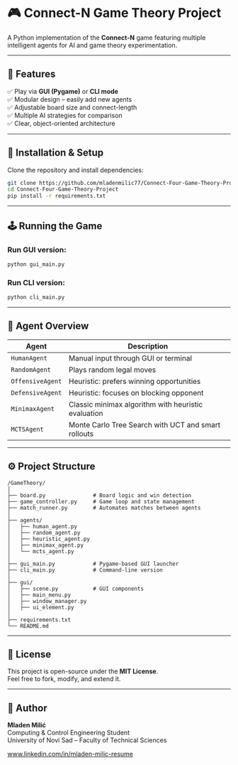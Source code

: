 # 🎮 Connect-N Game Theory Project

A Python implementation of the **Connect-N** game featuring multiple intelligent agents for AI and game theory experimentation.

---

## 🧩 Features

✅ Play via **GUI (Pygame)** or **CLI mode**  
✅ Modular design – easily add new agents  
✅ Adjustable board size and connect-length  
✅ Multiple AI strategies for comparison  
✅ Clear, object-oriented architecture

---

## 🚀 Installation & Setup

Clone the repository and install dependencies:

```bash
git clone https://github.com/mladenmilic77/Connect-Four-Game-Theory-Project.git
cd Connect-Four-Game-Theory-Project
pip install -r requirements.txt
```

---

## 🕹️ Running the Game

### Run GUI version:
```bash
python gui_main.py
```

### Run CLI version:
```bash
python cli_main.py
```

---

## 🧠 Agent Overview

| Agent | Description |
|--------|-------------|
| `HumanAgent` | Manual input through GUI or terminal |
| `RandomAgent` | Plays random legal moves |
| `OffensiveAgent` | Heuristic: prefers winning opportunities |
| `DefensiveAgent` | Heuristic: focuses on blocking opponent |
| `MinimaxAgent` | Classic minimax algorithm with heuristic evaluation |
| `MCTSAgent` | Monte Carlo Tree Search with UCT and smart rollouts |

---

## ⚙️ Project Structure

```
/GameTheory/
│
├── board.py               # Board logic and win detection
├── game_controller.py     # Game loop and state management
├── match_runner.py        # Automates matches between agents
│
├── agents/
│   ├── human_agent.py
│   ├── random_agent.py
│   ├── heuristic_agent.py
│   ├── minimax_agent.py
│   └── mcts_agent.py
│
├── gui_main.py            # Pygame-based GUI launcher
├── cli_main.py            # Command-line version
│
├── gui/
│   ├── scene.py           # GUI components
│   ├── main_menu.py
│   ├── window_manager.py
│   ├── ui_element.py
│
├── requirements.txt
└── README.md
```

---

## 📜 License

This project is open-source under the **MIT License**.  
Feel free to fork, modify, and extend it.

---

## 👤 Author

**Mladen Milić**  
Computing & Control Engineering Student  
University of Novi Sad – Faculty of Technical Sciences

www.linkedin.com/in/mladen-milic-resume
